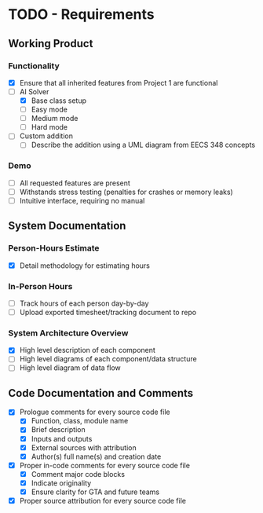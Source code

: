 # TODO - Requirements

## Working Product

### Functionality

- [x] Ensure that all inherited features from Project 1 are functional
- [ ] AI Solver
  - [x] Base class setup
  - [ ] Easy mode
  - [ ] Medium mode
  - [ ] Hard mode
- [ ] Custom addition
  - [ ] Describe the addition using a UML diagram from EECS 348 concepts

### Demo

- [ ] All requested features are present
- [ ] Withstands stress testing (penalties for crashes or memory leaks)
- [ ] Intuitive interface, requiring no manual

## System Documentation

### Person-Hours Estimate

- [x] Detail methodology for estimating hours

### In-Person Hours

- [ ] Track hours of each person day-by-day
- [ ] Upload exported timesheet/tracking document to repo

### System Architecture Overview

- [x] High level description of each component
- [ ] High level diagrams of each component/data structure
- [ ] High level diagram of data flow

## Code Documentation and Comments

- [x] Prologue comments for every source code file
  - [x] Function, class, module name
  - [x] Brief description
  - [x] Inputs and outputs
  - [x] External sources with attribution
  - [x] Author(s) full name(s) and creation date
- [x] Proper in-code comments for every source code file
  - [x] Comment major code blocks
  - [x] Indicate originality
  - [x] Ensure clarity for GTA and future teams
- [x] Proper source attribution for every source code file
